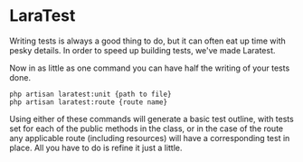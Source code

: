 # LaraTest

Writing tests is always a good thing to do, but it can often eat up time with pesky details. In order to speed up building tests, we've made Laratest.

Now in as little as one command you can have half the writing of your tests done.

```
php artisan laratest:unit {path to file}
php artisan laratest:route {route name}
```

Using either of these commands will generate a basic test outline, with tests set for each of the public methods in the class, or in the case of the route any
applicable route (including resources) will have a corresponding test in place. All you have to do is refine it just a little.

